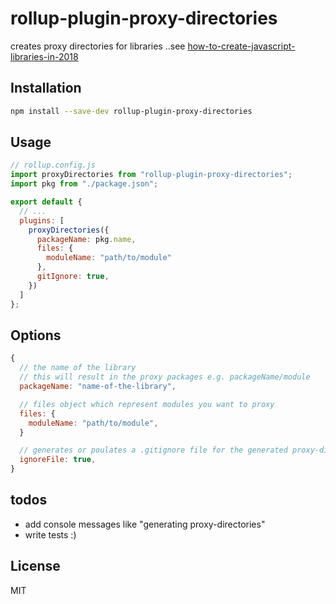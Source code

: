# rollup-plugin-proxy-directories

creates proxy directories for libraries ..see [how-to-create-javascript-libraries-in-2018](https://developers.livechatinc.com/blog/how-to-create-javascript-libraries-in-2018-part-2/)

## Installation

```bash
npm install --save-dev rollup-plugin-proxy-directories
```

## Usage

```js
// rollup.config.js
import proxyDirectories from "rollup-plugin-proxy-directories";
import pkg from "./package.json";

export default {
  // ...
  plugins: [
    proxyDirectories({
      packageName: pkg.name,
      files: {
        moduleName: "path/to/module"
      },
      gitIgnore: true,
    })
  ]
};
```

## Options

```js
{
  // the name of the library
  // this will result in the proxy packages e.g. packageName/module
  packageName: "name-of-the-library",

  // files object which represent modules you want to proxy
  files: {
    moduleName: "path/to/module",
  }

  // generates or poulates a .gitignore file for the generated proxy-directories
  ignoreFile: true,
}
```

## todos

* add console messages like "generating proxy-directories"
* write tests :)


## License

MIT
